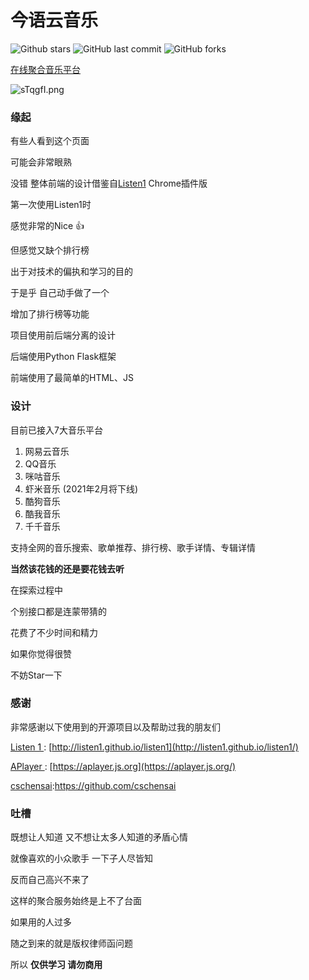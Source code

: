 # 今语云音乐

![Github stars](https://img.shields.io/github/stars/sadjjk/JinyuMusic.svg)   ![GitHub last commit](https://img.shields.io/github/last-commit/sadjjk/JinyuMusic)   ![GitHub forks](https://img.shields.io/github/forks/sadjjk/JinyuMusic?style=social)

[在线聚合音乐平台](http://www.wjinyu.top:666/)

![sTqgfI.png](https://s3.ax1x.com/2021/01/23/sTqgfI.png)

### 缘起

有些人看到这个页面

可能会非常眼熟

没错 整体前端的设计借鉴自[Listen1](https://listen1.github.io/listen1/) Chrome插件版

第一次使用Listen1时

感觉非常的Nice 👍

但感觉又缺个排行榜

出于对技术的偏执和学习的目的

于是乎 自己动手做了一个

增加了排行榜等功能

项目使用前后端分离的设计

后端使用Python  Flask框架

前端使用了最简单的HTML、JS

### 设计

目前已接入7大音乐平台

1. 网易云音乐
2. QQ音乐
3. 咪咕音乐
4. 虾米音乐 (2021年2月将下线)
5. 酷狗音乐
6. 酷我音乐
7. 千千音乐

支持全网的音乐搜索、歌单推荐、排行榜、歌手详情、专辑详情

**当然该花钱的还是要花钱去听**

在探索过程中 

个别接口都是连蒙带猜的

花费了不少时间和精力

如果你觉得很赞 

不妨Star一下

### 感谢

非常感谢以下使用到的开源项目以及帮助过我的朋友们

[Listen 1 ](http://listen1.github.io/listen1/): [http://listen1.github.io/listen1](http://listen1.github.io/listen1/)

[APlayer ](https://aplayer.js.org/): [https://aplayer.js.org](https://aplayer.js.org/)

[cschensai](https://github.com/cschensai):https://github.com/cschensai

### 吐槽

既想让人知道 又不想让太多人知道的矛盾心情

就像喜欢的小众歌手 一下子人尽皆知

反而自己高兴不来了

这样的聚合服务始终是上不了台面

如果用的人过多 

随之到来的就是版权律师函问题

所以 **仅供学习 请勿商用**

